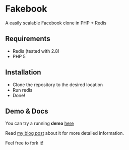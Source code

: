 Fakebook
========
A easily scalable Facebook clone in PHP + Redis

Requirements
------------
* Redis (tested with 2.8)
* PHP 5

Installation
------------
* Clone the repository to the desired location
* Run redis
* Done!

Demo & Docs
-----------
You can try a running **demo** [here](http://fakebook.salvoadriano.com/)

Read [my blog post](http://salvoadriano.com/2013/12/13/how-i-made-a-social-network-in-a-bunch-of-hours.html) about it for more detailed information.

Feel free to fork it!
